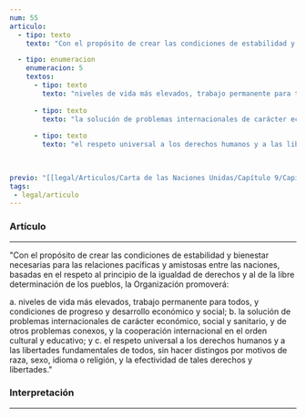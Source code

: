 ```yaml
---
num: 55
articulo: 
  - tipo: texto
    texto: "Con el propósito de crear las condiciones de estabilidad y bienestar necesarias para las relaciones pacíficas y amistosas entre las naciones, basadas en el respeto al principio de la igualdad de derechos y al de la libre determinación de los pueblos, la Organización promoverá:"

  - tipo: enumeracion
    enumeracion: 5
    textos:
      - tipo: texto
        texto: "niveles de vida más elevados, trabajo permanente para todos, y condiciones de progreso y desarrollo económico y social;"
    
      - tipo: texto
        texto: "la solución de problemas internacionales de carácter económico, social y sanitario, y de otros problemas conexos, y la cooperación internacional en el orden cultural y educativo; y"
    
      - tipo: texto
        texto: "el respeto universal a los derechos humanos y a las libertades fundamentales de todos, sin hacer distingos por motivos de raza, sexo, idioma o religión, y la efectividad de tales derechos y libertades."
    
    

previo: "[[legal/Articulos/Carta de las Naciones Unidas/Capítulo 9/Capítulo 9, Cooperación internacional económica y social.md|Capítulo 9, Cooperación internacional económica y social]]"
tags: 
 - legal/articulo
---
```

### Artículo
---
"Con el propósito de crear las condiciones de estabilidad y bienestar necesarias para las relaciones pacíficas y amistosas entre las naciones, basadas en el respeto al principio de la igualdad de derechos y al de la libre determinación de los pueblos, la Organización promoverá:

 a. niveles de vida más elevados, trabajo permanente para todos, y condiciones de progreso y desarrollo económico y social;
 b. la solución de problemas internacionales de carácter económico, social y sanitario, y de otros problemas conexos, y la cooperación internacional en el orden cultural y educativo; y
 c. el respeto universal a los derechos humanos y a las libertades fundamentales de todos, sin hacer distingos por motivos de raza, sexo, idioma o religión, y la efectividad de tales derechos y libertades."

### Interpretación
---
